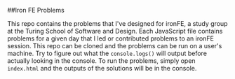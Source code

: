 ##Iron FE Problems

This repo contains the problems that I've designed for ironFE, a study group at the Turing School of Software and Design. Each JavaScript file contains problems for a given day that I led or contributed problems to an ironFE session. This repo can be cloned and the problems can be run on a user's machine. Try to figure out what the `console.logs()` will output before actually looking in the console. To run the problems, simply open `index.html` and the outputs of the solutions will be in the console.   
